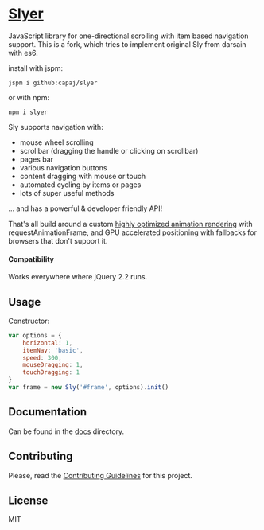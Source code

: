 # [Slyer](http://darsa.in/sly)

JavaScript library for one-directional scrolling with item based navigation support.
This is a fork, which tries to implement original Sly from darsain with es6.

install with jspm:
```
jspm i github:capaj/slyer
```

or with npm:
```
npm i slyer
```

Sly supports navigation with:

- mouse wheel scrolling
- scrollbar (dragging the handle or clicking on scrollbar)
- pages bar
- various navigation buttons
- content dragging with mouse or touch
- automated cycling by items or pages
- lots of super useful methods

... and has a powerful & developer friendly API!

That's all build around a custom [highly optimized animation rendering](http://i.imgur.com/nszjJBZ.png) with
requestAnimationFrame, and GPU accelerated positioning with fallbacks for browsers that don't support it.

#### Compatibility

Works everywhere where jQuery 2.2 runs.

## Usage

Constructor:

```js
var options = {
	horizontal: 1,
	itemNav: 'basic',
	speed: 300,
	mouseDragging: 1,
	touchDragging: 1
}
var frame = new Sly('#frame', options).init()
```

## Documentation

Can be found in the [docs](https://github.com/darsain/sly/tree/master/docs) directory.

## Contributing

Please, read the [Contributing Guidelines](CONTRIBUTING.md) for this project.

## License

MIT
